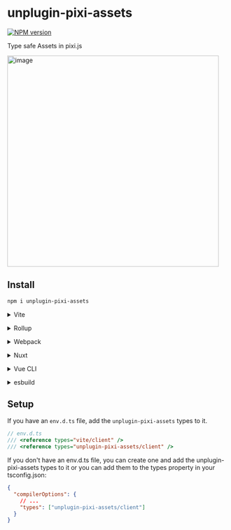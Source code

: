 # unplugin-pixi-assets

[![NPM version](https://img.shields.io/npm/v/unplugin-pixi-assets?color=a1b858&label=)](https://www.npmjs.com/package/unplugin-pixi-assets)

Type safe Assets in pixi.js

<img width="483" alt="image" src="https://github.com/user-attachments/assets/a9bfd175-0765-4918-819a-242440bb9269">

## Install

```bash
npm i unplugin-pixi-assets
```

<details>
<summary>Vite</summary><br>

```ts
// vite.config.ts
import PixiAssets from 'unplugin-pixi-assets/vite'

export default defineConfig({
  plugins: [
    PixiAssets({ /* options */ }),
  ],
})
```

Example: [`playground/`](./playground/)

<br></details>

<details>
<summary>Rollup</summary><br>

```ts
// rollup.config.js
import PixiAssets from 'unplugin-pixi-assets/rollup'

export default {
  plugins: [
    PixiAssets({ /* options */ }),
  ],
}
```

<br></details>


<details>
<summary>Webpack</summary><br>

```ts
// webpack.config.js
module.exports = {
  /* ... */
  plugins: [
    require('unplugin-pixi-assets/webpack')({ /* options */ })
  ]
}
```

<br></details>

<details>
<summary>Nuxt</summary><br>

```ts
// nuxt.config.js
export default defineNuxtConfig({
  modules: [
    ['unplugin-pixi-assets/nuxt', { /* options */ }],
  ],
})
```

> This module works for both Nuxt 2 and [Nuxt Vite](https://github.com/nuxt/vite)

<br></details>

<details>
<summary>Vue CLI</summary><br>

```ts
// vue.config.js
module.exports = {
  configureWebpack: {
    plugins: [
      require('unplugin-pixi-assets/webpack')({ /* options */ }),
    ],
  },
}
```

<br></details>

<details>
<summary>esbuild</summary><br>

```ts
// esbuild.config.js
import { build } from 'esbuild'
import PixiAssets from 'unplugin-pixi-assets/esbuild'

build({
  plugins: [PixiAssets()],
})
```

<br></details>

## Setup

If you have an `env.d.ts` file, add the `unplugin-pixi-assets` types to it.

```ts
// env.d.ts
/// <reference types="vite/client" />
/// <reference types="unplugin-pixi-assets/client" />
```

If you don't have an env.d.ts file, you can create one and add the unplugin-pixi-assets types to it or you can add them to the types property in your tsconfig.json:

```json
{
  "compilerOptions": {
    // ...
    "types": ["unplugin-pixi-assets/client"]
  }
}
```
